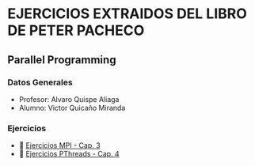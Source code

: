 # EJERCICIOS EXTRAIDOS DEL LIBRO DE PETER PACHECO

## Parallel Programming

### Datos Generales

- Profesor: Alvaro Quispe Aliaga
- Alumno: Victor Quicaño Miranda

### Ejercicios

- 🛜​ [Ejercicios MPI - Cap. 3](/Lab_01-Cap_4/)
- 🧵​ [Ejercicios PThreads - Cap. 4](/Lab_02-Cap_5/)
